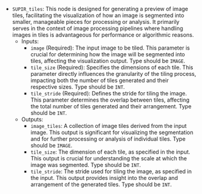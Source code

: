 - `SUPIR_tiles`: This node is designed for generating a preview of image tiles, facilitating the visualization of how an image is segmented into smaller, manageable pieces for processing or analysis. It primarily serves in the context of image processing pipelines where handling images in tiles is advantageous for performance or algorithmic reasons.
    - Inputs:
        - `image` (Required): The input image to be tiled. This parameter is crucial for determining how the image will be segmented into tiles, affecting the visualization output. Type should be `IMAGE`.
        - `tile_size` (Required): Specifies the dimensions of each tile. This parameter directly influences the granularity of the tiling process, impacting both the number of tiles generated and their respective sizes. Type should be `INT`.
        - `tile_stride` (Required): Defines the stride for tiling the image. This parameter determines the overlap between tiles, affecting the total number of tiles generated and their arrangement. Type should be `INT`.
    - Outputs:
        - `image_tiles`: A collection of image tiles derived from the input image. This output is significant for visualizing the segmentation and for further processing or analysis of individual tiles. Type should be `IMAGE`.
        - `tile_size`: The dimension of each tile, as specified in the input. This output is crucial for understanding the scale at which the image was segmented. Type should be `INT`.
        - `tile_stride`: The stride used for tiling the image, as specified in the input. This output provides insight into the overlap and arrangement of the generated tiles. Type should be `INT`.
